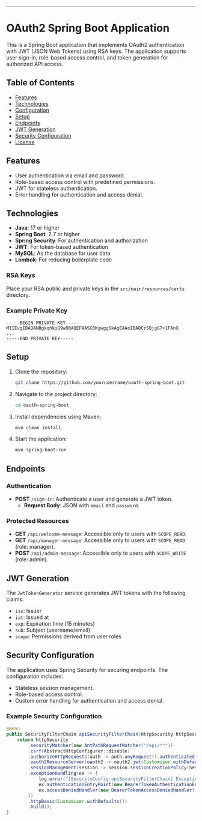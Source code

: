
---

# OAuth2 Spring Boot Application

This is a Spring Boot application that implements OAuth2 authentication with JWT (JSON Web Tokens) using RSA keys. The application supports user sign-in, role-based access control, and token generation for authorized API access.

## Table of Contents
- [Features](#features)
- [Technologies](#technologies)
- [Configuration](#configuration)
- [Setup](#setup)
- [Endpoints](#endpoints)
- [JWT Generation](#jwt-generation)
- [Security Configuration](#security-configuration)
- [License](#license)

## Features
- User authentication via email and password.
- Role-based access control with predefined permissions.
- JWT for stateless authentication.
- Error handling for authentication and access denial.

## Technologies
- **Java**: 17 or higher
- **Spring Boot**: 2.7 or higher
- **Spring Security**: For authentication and authorization
- **JWT**: For token-based authentication
- **MySQL**: As the database for user data
- **Lombok**: For reducing boilerplate code


### RSA Keys
Place your RSA public and private keys in the `src/main/resources/certs` directory.

### Example Private Key
```plaintext
-----BEGIN PRIVATE KEY-----
MIIEvgIBADANBgkqhkiG9w0BAQEFAASCBKgwggSkAgEAAoIBAQCrSQjgG7+1FAnX
...
-----END PRIVATE KEY-----
```

## Setup
1. Clone the repository:
   ```bash
   git clone https://github.com/yourusername/oauth-spring-boot.git
   ```
2. Navigate to the project directory:
   ```bash
   cd oauth-spring-boot
   ```
3. Install dependencies using Maven:
   ```bash
   mvn clean install
   ```
4. Start the application:
   ```bash
   mvn spring-boot:run
   ```

## Endpoints
### Authentication
- **POST** `/sign-in`: Authenticate a user and generate a JWT token.
  - **Request Body**: JSON with `email` and `password`.
  
### Protected Resources
- **GET** `/api/welcome-message`: Accessible only to users with `SCOPE_READ`.
- **GET** `/api/manager-message`: Accessible only to users with `SCOPE_READ` (role: manager).
- **POST** `/api/admin-message`: Accessible only to users with `SCOPE_WRITE` (role: admin).

## JWT Generation
The `JwtTokenGenerator` service generates JWT tokens with the following claims:
- `iss`: Issuer
- `iat`: Issued at
- `exp`: Expiration time (15 minutes)
- `sub`: Subject (username/email)
- `scope`: Permissions derived from user roles

## Security Configuration
The application uses Spring Security for securing endpoints. The configuration includes:
- Stateless session management.
- Role-based access control.
- Custom error handling for authentication and access denial.

### Example Security Configuration
```java
@Bean
public SecurityFilterChain apiSecurityFilterChain(HttpSecurity httpSecurity) throws Exception {
    return httpSecurity
        .securityMatcher(new AntPathRequestMatcher("/api/**"))
        .csrf(AbstractHttpConfigurer::disable)
        .authorizeHttpRequests(auth -> auth.anyRequest().authenticated())
        .oauth2ResourceServer(oauth2 -> oauth2.jwt(Customizer.withDefaults()))
        .sessionManagement(session -> session.sessionCreationPolicy(SessionCreationPolicy.STATELESS))
        .exceptionHandling(ex -> {
            log.error("[SecurityConfig:apiSecurityFilterChain] Exception due to :{}", ex);
            ex.authenticationEntryPoint(new BearerTokenAuthenticationEntryPoint());
            ex.accessDeniedHandler(new BearerTokenAccessDeniedHandler());
        })
        .httpBasic(Customizer.withDefaults())
        .build();
}
```


